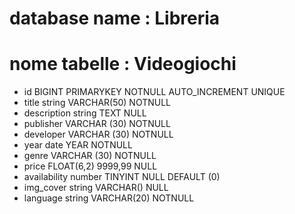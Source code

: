 <!-- Istruzioni:
Create un file di testo per descrivere un database di un negozio di videogiochi.
Strutturate il file come fatto oggi in classe.  Specificate: il nome del database, la tabella e le potenziali colonne con i tipi di dato. -->

# database name : Libreria
# nome tabelle : Videogiochi

- id BIGINT PRIMARYKEY NOTNULL AUTO_INCREMENT UNIQUE
- title string VARCHAR(50) NOTNULL
- description string TEXT NULL
- publisher VARCHAR (30) NOTNULL
- developer VARCHAR (30) NOTNULL
- year date YEAR NOTNULL
- genre VARCHAR (30) NOTNULL
- price FLOAT(6,2) 9999,99 NULL
- availability number TINYINT NULL DEFAULT (0)
- img_cover string VARCHAR() NULL
- language string VARCHAR(20) NOTNULL